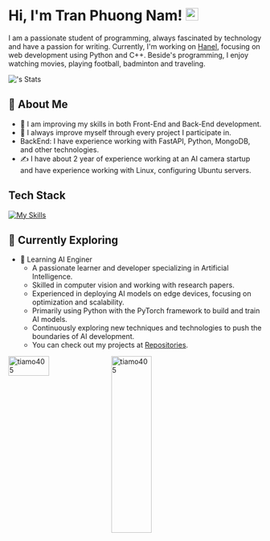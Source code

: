 # Hi, I'm Tran Phuong Nam! <img src="https://media.giphy.com/media/hvRJCLFzcasrR4ia7z/giphy.gif" width="25px">

I am a passionate student of programming, always fascinated by technology and have a passion for writing. Currently, I'm working on [Hanel](https://hanel.com.vn/), focusing on web development using Python and C++. Beside's programming, I enjoy watching movies, playing football, badminton and traveling.

![<trannam>'s Stats](https://github-readme-stats.vercel.app/api?username=tiamo405&theme=vue-dark&show_icons=true&hide_border=true&count_private=true)
<!--
<img align="right" alt="GIF" src="https://github.com/abhisheknaiidu/abhisheknaiidu/blob/master/code.gif?raw=true" width="300" height="250" /> 
-->

## 🚀 About Me

- 🔭 I am improving my skills in both Front-End and Back-End development.
- 📝 I always improve myself through every project I participate in.
- BackEnd: I have experience working with FastAPI, Python, MongoDB, and other technologies.
- ✍️ I have about 2 year of experience working at an AI camera startup and have experience working with Linux, configuring Ubuntu servers.

## Tech Stack
[![My Skills](https://skillicons.dev/icons?i=py,fastapi,git,github,gitlab,mongodb)](https://skillicons.dev)
## 🌱 Currently Exploring

- 🚀 Learning AI Enginer
  - A passionate learner and developer specializing in Artificial Intelligence.
  - Skilled in computer vision and working with research papers.
  - Experienced in deploying AI models on edge devices, focusing on optimization and scalability.
  - Primarily using Python with the PyTorch framework to build and train AI models.
  - Continuously exploring new techniques and technologies to push the boundaries of AI development.
  - You can check out my projects at [Repositories](https://github.com/tiamo405?tab=repositories).
<div class="col">
        <p><img align="left"
                src="https://github-readme-stats.vercel.app/api/top-langs?username=tiamo405&show_icons=true&locale=en&layout=compact"
                alt="tiamo405" width="40%" height="10%" /></p>
        <p><img align="center" src="https://github-readme-streak-stats.herokuapp.com/?user=tiamo405&"
                alt="tiamo405" width="40%" height="30%"/>
        </p>

</div>
<!--
 ## 🏆 Achievements

- 🌟 Completed Hacktoberfest 2023 - Contributed to open source projects and celebrated the spirit of collaboration.

-->
## 📬 Get in Touch

- Connect with me on [Email](mailto:nam05052002@gmail.com).

Thanks for stopping by! Let's connect and explore the fascinating world of technology together. 🚀



<!--

Here are some ideas to get you started:

- 🔭 I’m currently working on ...
- 🌱 I’m currently learning ...
- 👯 I’m looking to collaborate on ...
- 🤔 I’m looking for help with ...
- 💬 Ask me about ...
- 📫 How to reach me: ...
- 😄 Pronouns: ...
- ⚡ Fun fact: ...
-->
